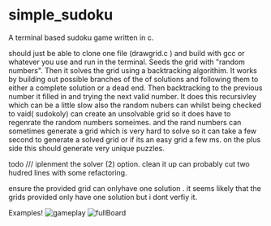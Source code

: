 
# simple_sudoku
A terminal based sudoku game written in c.


should just be able to clone one file (drawgrid.c ) and build with gcc or whatever you use and run in the terminal.
Seeds the grid with "random numbers".
Then it solves the grid using a backtracking algorithim. 
It works by building out possible branches of the of solutions and following them to either a complete solution or a dead end. Then backtracking to the previous number it filled in and trying the next valid number. It does this recursivley which can be a little slow also the random nubers can whilst being checked to vaid( sudokoly) can create an unsolvable grid so it does have to regenrate the random numbers someimes. and the rand numbers can sometimes generate a grid which is very hard to solve so it can take a few second to generate a solved grid or if its an easy grid a few ms. on the plus side this should generate very unique puzzles.

todo ///
iplenment the solver (2) option.
clean it up can probably cut two hudred lines with some refactoring.

ensure the provided grid can onlyhave one solution . it seems likely that the grids provided only have one solution but i dont verfiy it.

Examples!
![gameplay](https://user-images.githubusercontent.com/46634097/113170730-bc513b80-923e-11eb-8534-a96c162aabf0.png)
![fullBoard](https://user-images.githubusercontent.com/46634097/113170740-beb39580-923e-11eb-9519-285a10374754.png)
